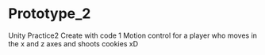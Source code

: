 # Prototype_2
Unity Practice2 Create with code 1
Motion control for a player who moves in the x and z axes and shoots cookies xD

